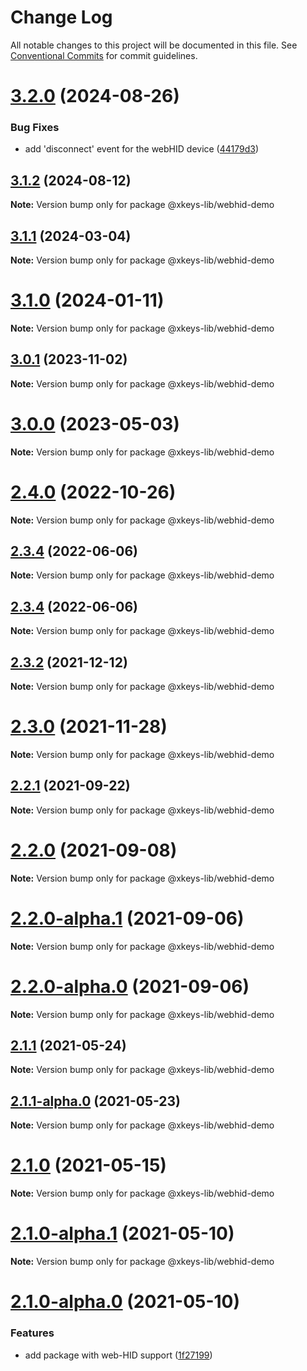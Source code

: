# Change Log

All notable changes to this project will be documented in this file.
See [Conventional Commits](https://conventionalcommits.org) for commit guidelines.

# [3.2.0](https://github.com/SuperFlyTV/xkeys/compare/v3.1.2...v3.2.0) (2024-08-26)


### Bug Fixes

* add 'disconnect' event for the webHID device ([44179d3](https://github.com/SuperFlyTV/xkeys/commit/44179d374bccf730bd0caf9fee6605359f48cf03))





## [3.1.2](https://github.com/SuperFlyTV/xkeys/compare/v3.1.1...v3.1.2) (2024-08-12)

**Note:** Version bump only for package @xkeys-lib/webhid-demo





## [3.1.1](https://github.com/SuperFlyTV/xkeys/compare/v3.1.0...v3.1.1) (2024-03-04)

**Note:** Version bump only for package @xkeys-lib/webhid-demo





# [3.1.0](https://github.com/SuperFlyTV/xkeys/compare/v3.0.1...v3.1.0) (2024-01-11)

**Note:** Version bump only for package @xkeys-lib/webhid-demo





## [3.0.1](https://github.com/SuperFlyTV/xkeys/compare/v3.0.0...v3.0.1) (2023-11-02)

**Note:** Version bump only for package @xkeys-lib/webhid-demo





# [3.0.0](https://github.com/SuperFlyTV/xkeys/compare/v2.4.0...v3.0.0) (2023-05-03)

**Note:** Version bump only for package @xkeys-lib/webhid-demo

# [2.4.0](https://github.com/SuperFlyTV/xkeys/compare/v2.3.4...v2.4.0) (2022-10-26)

**Note:** Version bump only for package @xkeys-lib/webhid-demo

## [2.3.4](https://github.com/SuperFlyTV/xkeys/compare/v2.3.3...v2.3.4) (2022-06-06)

**Note:** Version bump only for package @xkeys-lib/webhid-demo

## [2.3.4](https://github.com/SuperFlyTV/xkeys/compare/v2.3.3...v2.3.4) (2022-06-06)

**Note:** Version bump only for package @xkeys-lib/webhid-demo

## [2.3.2](https://github.com/SuperFlyTV/xkeys/compare/v2.3.0...v2.3.2) (2021-12-12)

**Note:** Version bump only for package @xkeys-lib/webhid-demo

# [2.3.0](https://github.com/SuperFlyTV/xkeys/compare/v2.2.1...v2.3.0) (2021-11-28)

**Note:** Version bump only for package @xkeys-lib/webhid-demo

## [2.2.1](https://github.com/SuperFlyTV/xkeys/compare/v2.2.0...v2.2.1) (2021-09-22)

**Note:** Version bump only for package @xkeys-lib/webhid-demo

# [2.2.0](https://github.com/SuperFlyTV/xkeys/compare/v2.2.0-alpha.1...v2.2.0) (2021-09-08)

**Note:** Version bump only for package @xkeys-lib/webhid-demo

# [2.2.0-alpha.1](https://github.com/SuperFlyTV/xkeys/compare/v2.2.0-alpha.0...v2.2.0-alpha.1) (2021-09-06)

**Note:** Version bump only for package @xkeys-lib/webhid-demo

# [2.2.0-alpha.0](https://github.com/SuperFlyTV/xkeys/compare/v2.1.1...v2.2.0-alpha.0) (2021-09-06)

**Note:** Version bump only for package @xkeys-lib/webhid-demo

## [2.1.1](https://github.com/SuperFlyTV/xkeys/compare/v2.1.1-alpha.1...v2.1.1) (2021-05-24)

**Note:** Version bump only for package @xkeys-lib/webhid-demo

## [2.1.1-alpha.0](https://github.com/SuperFlyTV/xkeys/compare/v2.1.0...v2.1.1-alpha.0) (2021-05-23)

**Note:** Version bump only for package @xkeys-lib/webhid-demo

# [2.1.0](https://github.com/SuperFlyTV/xkeys/compare/v2.1.0-alpha.0...v2.1.0) (2021-05-15)

**Note:** Version bump only for package @xkeys-lib/webhid-demo

# [2.1.0-alpha.1](https://github.com/SuperFlyTV/xkeys/compare/v2.1.0-alpha.0...v2.1.0-alpha.1) (2021-05-10)

**Note:** Version bump only for package @xkeys-lib/webhid-demo

# [2.1.0-alpha.0](https://github.com/SuperFlyTV/xkeys/compare/v2.0.0...v2.1.0-alpha.0) (2021-05-10)

### Features

- add package with web-HID support ([1f27199](https://github.com/SuperFlyTV/xkeys/commit/1f2719969faf93ba45a2bc767f64543fb9ffe6ea))
